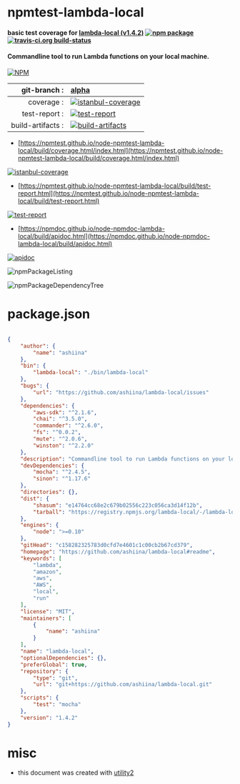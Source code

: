 # npmtest-lambda-local

#### basic test coverage for  [lambda-local (v1.4.2)](https://github.com/ashiina/lambda-local#readme)  [![npm package](https://img.shields.io/npm/v/npmtest-lambda-local.svg?style=flat-square)](https://www.npmjs.org/package/npmtest-lambda-local) [![travis-ci.org build-status](https://api.travis-ci.org/npmtest/node-npmtest-lambda-local.svg)](https://travis-ci.org/npmtest/node-npmtest-lambda-local)

#### Commandline tool to run Lambda functions on your local machine.

[![NPM](https://nodei.co/npm/lambda-local.png?downloads=true&downloadRank=true&stars=true)](https://www.npmjs.com/package/lambda-local)

| git-branch : | [alpha](https://github.com/npmtest/node-npmtest-lambda-local/tree/alpha)|
|--:|:--|
| coverage : | [![istanbul-coverage](https://npmtest.github.io/node-npmtest-lambda-local/build/coverage.badge.svg)](https://npmtest.github.io/node-npmtest-lambda-local/build/coverage.html/index.html)|
| test-report : | [![test-report](https://npmtest.github.io/node-npmtest-lambda-local/build/test-report.badge.svg)](https://npmtest.github.io/node-npmtest-lambda-local/build/test-report.html)|
| build-artifacts : | [![build-artifacts](https://npmtest.github.io/node-npmtest-lambda-local/glyphicons_144_folder_open.png)](https://github.com/npmtest/node-npmtest-lambda-local/tree/gh-pages/build)|

- [https://npmtest.github.io/node-npmtest-lambda-local/build/coverage.html/index.html](https://npmtest.github.io/node-npmtest-lambda-local/build/coverage.html/index.html)

[![istanbul-coverage](https://npmtest.github.io/node-npmtest-lambda-local/build/screenCapture.buildCi.browser.%252Ftmp%252Fbuild%252Fcoverage.lib.html.png)](https://npmtest.github.io/node-npmtest-lambda-local/build/coverage.html/index.html)

- [https://npmtest.github.io/node-npmtest-lambda-local/build/test-report.html](https://npmtest.github.io/node-npmtest-lambda-local/build/test-report.html)

[![test-report](https://npmtest.github.io/node-npmtest-lambda-local/build/screenCapture.buildCi.browser.%252Ftmp%252Fbuild%252Ftest-report.html.png)](https://npmtest.github.io/node-npmtest-lambda-local/build/test-report.html)

- [https://npmdoc.github.io/node-npmdoc-lambda-local/build/apidoc.html](https://npmdoc.github.io/node-npmdoc-lambda-local/build/apidoc.html)

[![apidoc](https://npmdoc.github.io/node-npmdoc-lambda-local/build/screenCapture.buildCi.browser.%252Ftmp%252Fbuild%252Fapidoc.html.png)](https://npmdoc.github.io/node-npmdoc-lambda-local/build/apidoc.html)

![npmPackageListing](https://npmtest.github.io/node-npmtest-lambda-local/build/screenCapture.npmPackageListing.svg)

![npmPackageDependencyTree](https://npmtest.github.io/node-npmtest-lambda-local/build/screenCapture.npmPackageDependencyTree.svg)



# package.json

```json

{
    "author": {
        "name": "ashiina"
    },
    "bin": {
        "lambda-local": "./bin/lambda-local"
    },
    "bugs": {
        "url": "https://github.com/ashiina/lambda-local/issues"
    },
    "dependencies": {
        "aws-sdk": "^2.1.6",
        "chai": "^3.5.0",
        "commander": "^2.6.0",
        "fs": "^0.0.2",
        "mute": "^2.0.6",
        "winston": "^2.2.0"
    },
    "description": "Commandline tool to run Lambda functions on your local machine.",
    "devDependencies": {
        "mocha": "^2.4.5",
        "sinon": "^1.17.6"
    },
    "directories": {},
    "dist": {
        "shasum": "e14764cc68e2c679b02556c223c056ca3d14f12b",
        "tarball": "https://registry.npmjs.org/lambda-local/-/lambda-local-1.4.2.tgz"
    },
    "engines": {
        "node": ">=0.10"
    },
    "gitHead": "c158282325783d0cfd7e4601c1c00cb2b67cd379",
    "homepage": "https://github.com/ashiina/lambda-local#readme",
    "keywords": [
        "lambda",
        "amazon",
        "aws",
        "AWS",
        "local",
        "run"
    ],
    "license": "MIT",
    "maintainers": [
        {
            "name": "ashiina"
        }
    ],
    "name": "lambda-local",
    "optionalDependencies": {},
    "preferGlobal": true,
    "repository": {
        "type": "git",
        "url": "git+https://github.com/ashiina/lambda-local.git"
    },
    "scripts": {
        "test": "mocha"
    },
    "version": "1.4.2"
}
```



# misc
- this document was created with [utility2](https://github.com/kaizhu256/node-utility2)
